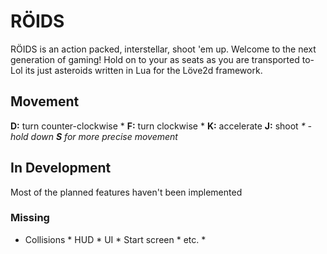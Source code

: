 # RÖIDS

RÖIDS is an action packed, interstellar, shoot 'em up. Welcome to the next generation of gaming! Hold on to your as seats as you are transported to- Lol its just asteroids written in Lua for the Löve2d framework.

## Movement
**D:** turn counter-clockwise \*
**F:** turn clockwise \*
**K:** accelerate
**J:** shoot
*\* - hold down **S** for more precise movement*

## In Development
Most of the planned features haven't been implemented
### Missing
* Collisions * HUD * UI * Start screen * etc. *
